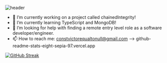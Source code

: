 ![header](https://capsule-render.vercel.app/api?height=400&text=Victor%20Flores!&desc=Welcome%20to%20my%20profile!&fontColor=eefe27&color=000)

- 🔭 I’m currently working on a project called chainedIntegrity!
- 🌱 I’m currently learning TypeScript and MongoDB!
- 🤔 I’m looking for help with finding a remote entry level role as a software developer/engineer.
- 📫 How to reach me: constvictorequaltonull@gmail.com
-->
github-readme-stats-eight-sepia-97.vercel.app

[![GitHub Streak](http://github-readme-streak-stats.herokuapp.com?user=Miklo1775&theme=dark&background=000000)](https://git.io/streak-stats)
